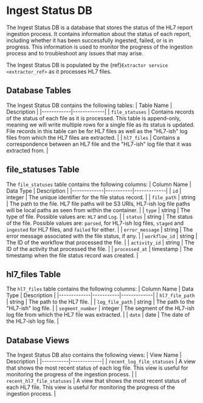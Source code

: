 # Ingest Status DB
The Ingest Status DB is a database that stores the status of the HL7 report ingestion process. It contains information about
the status of each report, including whether it has been successfully ingested, failed, or is in progress. This information
is used to monitor the progress of the ingestion process and to troubleshoot any issues that may arise.
 
The Ingest Status DB is populated by the {ref}`Extractor service <extractor_ref>` as it processes HL7 files.

## Database Tables
The Ingest Status DB contains the following tables:
| Table Name | Description |
|------------|-------------|
| `file_statuses` | Contains records of the status of each file as it is processed. This table is append-only, meaning we will write multiple rows for a single file as its status is updated. File records in this table can be for HL7 files as well as the "HL7-ish" log files from which the HL7 files are extracted. |
| `hl7_files` | Contains a correspondence between an HL7 file and the "HL7-ish" log file that it was extracted from. |

## file_statuses Table
The `file_statuses` table contains the following columns:
| Column Name | Data Type | Description |
|-------------|-----------|-------------|
| `id` | integer | The unique identifier for the file status record. |
| `file_path` | string | The path to the file. HL7 file paths will be S3 URIs, HL7-ish log file paths will be local paths as seen from within the container. |
| `type` | string | The type of file. Possible values are: `HL7` and `Log`. |
| `status` | string | The status of the file. Possible values are: `parsed`, for HL7-ish log files, `staged` and `ingested` for HL7 files, and `failed` for either. |
| `error_message` | string | The error message associated with the file status, if any. |
| `workflow_id` | string | The ID of the workflow that processed the file. |
| `activity_id` | string | The ID of the activity that processed the file. |
| `processed_at` | timestamp | The timestamp when the file status record was created. |

## hl7_files Table
The `hl7_files` table contains the following columns:
| Column Name | Data Type | Description |
|-------------|-----------|-------------|
| `hl7_file_path` | string | The path to the HL7 file. |
| `log_file_path` | string | The path to the "HL7-ish" log file. |
| `segment_number` | integer | The segment of the HL7-ish log file from which the HL7 file was extracted. |
| `date` | date | The date of the HL7-ish log file. |

## Database Views
The Ingest Status DB also contains the following views:
| View Name | Description |
|-----------|-------------|
| `recent_log_file_statuses` | A view that shows the most recent status of each log file. This view is useful for monitoring the progress of the ingestion process. |
| `recent_hl7_file_statuses` | A view that shows the most recent status of each HL7 file. This view is useful for monitoring the progress of the ingestion process. |

